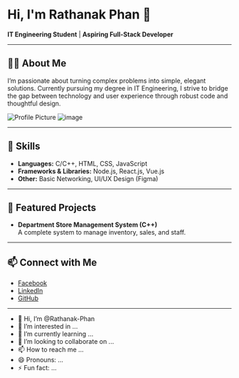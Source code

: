# Hi, I'm Rathanak Phan 👋

**IT Engineering Student** | **Aspiring Full-Stack Developer**

---

## 👨‍💻 About Me

I’m passionate about turning complex problems into simple, elegant solutions. Currently pursuing my degree in IT Engineering, I strive to bridge the gap between technology and user experience through robust code and thoughtful design.

![Profile Picture](https://media.licdn.com/dms/image/v2/D5603AQH_Eq6Re_006g/profile-displayphoto-shrink_800_800/B56ZaFkiUsGkAg-/0/1745997670315?e=1754524800&v=beta&t=95j7Auss8x3laWRbZX9FCbKWN9WUY6OwQ7fpuJMvriI)
![image](https://github.com/user-attachments/assets/a15268c2-c959-45f0-b612-ccf64a8d20e7)


---


## 🚀 Skills

- **Languages:** C/C++, HTML, CSS, JavaScript
- **Frameworks & Libraries:** Node.js, React.js, Vue.js
- **Other:** Basic Networking, UI/UX Design (Figma)

---

## 🌟 Featured Projects

- **Department Store Management System (C++)**  
  A complete system to manage inventory, sales, and staff.

<!--
- **E-Learning Platform (Vue.js)**  
  A platform allowing students to sign up for courses and take quizzes.  
  [View Project](add-your-link-here)
-->

---

## 📫 Connect with Me

- [Facebook](https://web.facebook.com/ratanak.phan.963)
- [LinkedIn](https://www.linkedin.com/in/rathanak-phan-9312aa348/)
- [GitHub](https://github.com/Rathanak-Phan)

---

<!--
**Fun Fact:**  
“I’m passionate about turning complex problems into simple, elegant solutions.”
-->
- 👋 Hi, I’m @Rathanak-Phan
- 👀 I’m interested in ...
- 🌱 I’m currently learning ...
- 💞️ I’m looking to collaborate on ...
- 📫 How to reach me ...
- 😄 Pronouns: ...
- ⚡ Fun fact: ...

<!---
Rathanak-Phan/Rathanak-Phan is a ✨ special ✨ repository because its `README.md` (this file) appears on your GitHub profile.
You can click the Preview link to take a look at your changes.
--->
